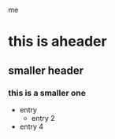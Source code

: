 me


# this is aheader 
## smaller header

### this is a smaller one 

- entry
    - entry 2
- entry 4